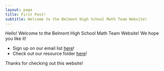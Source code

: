 ```yaml
---
layout: page
title: First Post!
subtitle: Welcome to the Belmont High School Math Team Website!
---
```


Hello! Welcome to the Belmont High School Math Team Website! We hope you like it! 

- Sign up on our email list [here](http://eepurl.com/dvSIwT)! 
- Check out our resource folder [here](https://drive.google.com/open?id=1g_q8EmEpfZD_IqdZ1Usp3x5kkoag7aj2)!

Thanks for checking out this website!
